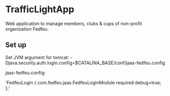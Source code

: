 # TrafficLightApp
Web application to manage members, clubs & cups of non-profit organization Fedfeu.


## Set up
Set JVM argument for tomcat: -Djava.security.auth.login.config=$CATALINA_BASE/conf/jaas-fedfeu.config

jaas-fedfeu.config:

'FedfeuLogin {
    com.fedfeu.jaas.FedfeuLoginModule required debug=true;
};'